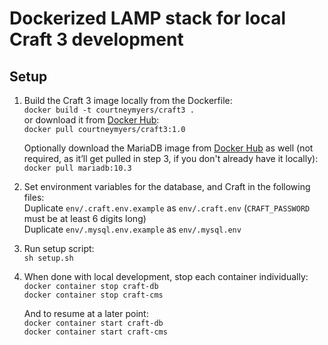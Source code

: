# Dockerized LAMP stack for local Craft 3 development

## Setup

1. Build the Craft 3 image locally from the Dockerfile:    
    `docker build -t courtneymyers/craft3 .`    
    or download it from [Docker Hub](https://hub.docker.com/r/courtneymyers/craft3):    
    `docker pull courtneymyers/craft3:1.0`    

    Optionally download the MariaDB image from [Docker Hub](https://hub.docker.com/_/mariadb) as well (not required, as it’ll get pulled in step 3, if you don't already have it locally):    
    `docker pull mariadb:10.3`    

2. Set environment variables for the database, and Craft in the following files:    
    Duplicate `env/.craft.env.example` as `env/.craft.env` (`CRAFT_PASSWORD` must be at least 6 digits long)    
    Duplicate `env/.mysql.env.example` as `env/.mysql.env`    

3. Run setup script:    
    `sh setup.sh`    

4. When done with local development, stop each container individually:    
    `docker container stop craft-db`    
    `docker container stop craft-cms`    

    And to resume at a later point:    
    `docker container start craft-db`    
    `docker container start craft-cms`    
